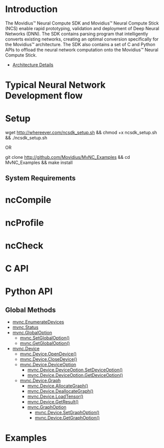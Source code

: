 # Introduction
The Movidius™ Neural Compute SDK and Movidius™ Neural Compute Stick (NCS) enable rapid prototyping, validation and deployment of Deep Neural Networks (DNN).
The SDK contains parsing program that intelligently converts existing networks, creating an optimal conversion specifically for the Movidius™ architecture.  The SDK also contains a set of C and Python APIs to offload the neural network computation onto the Movidius™ Neural Compute Stick.

* [Architecture Details](https://github.intel.com/pages/MIG-Internal/MvNC_Examples/Architecture/)

# Typical Neural Network Development flow

# Setup
wget http://whereever.com/ncsdk_setup.sh && chmod +x ncsdk_setup.sh && ./ncsdk_setup.sh

OR

git clone http://github.com/Movidius/MvNC_Examples && cd MvNC_Examples && make install

## System Requirements

# ncCompile

# ncProfile

# ncCheck

# C API

# Python API

## Global Methods

* [mvnc.EnumerateDevices](https://github.intel.com/pages/MIG-Internal/MvNC_Examples/API/py_EnumerateDevices/)
* [mvnc.Status](https://github.intel.com/pages/MIG-Internal/MvNC_Examples/API/py_Class_Status/)
* [mvnc.GlobalOption](https://github.intel.com/pages/MIG-Internal/MvNC_Examples/API/py_Class_GlobalOption/)
  * [mvnc.SetGlobalOption()](https://github.intel.com/pages/MIG-Internal/MvNC_Examples/API/py_Class_SetGlobalOption/)
  * [mvnc.GetGlobalOption()](https://github.intel.com/pages/MIG-Internal/MvNC_Examples/API/py_Class_GetGlobalOption/)
* [mvnc.Device](https://github.intel.com/pages/MIG-Internal/MvNC_Examples/API/py_Class_Device/)
  * [mvnc.Device.OpenDevice()](https://github.intel.com/pages/MIG-Internal/MvNC_Examples/API/py_OpenDevice/)
  * [mvnc.Device.CloseDevice()](https://github.intel.com/pages/MIG-Internal/MvNC_Examples/API/py_CloseDevice/)
  * [mvnc.Device.DeviceOption](https://github.intel.com/pages/MIG-Internal/MvNC_Examples/API/py_Class_DeviceOption/)
    * [mvnc.Device.DeviceOption.SetDeviceOption()](https://github.intel.com/pages/MIG-Internal/MvNC_Examples/API/py_SetDeviceOption/)
    * [mvnc.Device.DeviceOption.GetDeviceOption()](https://github.intel.com/pages/MIG-Internal/MvNC_Examples/API/py_GetDeviceOption/)
  * [mvnc.Device.Graph](https://github.intel.com/pages/MIG-Internal/MvNC_Examples/API/py_Class_Graph/)
    * [mvnc.Device.AllocateGraph()](https://github.intel.com/pages/MIG-Internal/MvNC_Examples/API/py_AllocateGraph/)  
    * [mvnc.Device.DeallocateGraph()](https://github.intel.com/pages/MIG-Internal/MvNC_Examples/API/py_DeallocateGraph/)  
    * [mvnc.Device.LoadTensor()](https://github.intel.com/pages/MIG-Internal/MvNC_Examples/API/py_LoadTensor/)  
    * [mvnc.Device.GetResult()](https://github.intel.com/pages/MIG-Internal/MvNC_Examples/API/py_GetResult/)  
    * [mvnc.GraphOption](https://github.intel.com/pages/MIG-Internal/MvNC_Examples/API/py_Class_GraphOption/)
      * [mvnc.Device.SetGraphOption()](https://github.intel.com/pages/MIG-Internal/MvNC_Examples/API/py_SetGraphOption/)  
      * [mvnc.Device.GetGraphOption()](https://github.intel.com/pages/MIG-Internal/MvNC_Examples/API/py_GetGraphOption/)  

# Examples
